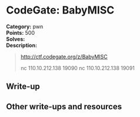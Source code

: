 # CodeGate: BabyMISC

**Category:** pwn  
**Points:** 500  
**Solves:**  
**Description:**  

> http://ctf.codegate.org/z/BabyMISC
> 
> nc 110.10.212.138 19090
> nc 110.10.212.138 19091

## Write-up

## Other write-ups and resources

